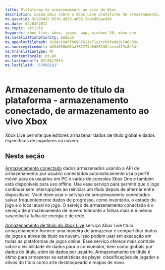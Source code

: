 ```yaml
---
title: Plataforma de armazenamento ao vivo do Xbox
description: Saiba mais sobre o Xbox Live plataforma de armazenamento, que inclui o armazenamento conectado e o armazenamento de título.
ms.assetid: 3c92549c-65fd-4d26-a693-3aded8bae498
ms.date: 04/04/2017
ms.topic: article
keywords: xbox live, xbox, jogos, uwp, windows 10, xbox one
ms.localizationpriority: medium
ms.openlocfilehash: 8104c0945fb6987611e71e2ccb0fada2b746c03c
ms.sourcegitcommit: b034650b684a767274d5d88746faeea373c8e34f
ms.translationtype: MT
ms.contentlocale: pt-BR
ms.lasthandoff: 03/06/2019
ms.locfileid: "57660191"
---
```

# <a name="xbox-live-storage-platform---connected-storage-title-storage"></a>Armazenamento de título da plataforma - armazenamento conectado, de armazenamento ao vivo Xbox

Xbox Live permite que editores armazenar dados de título global e dados específicos de jogadores na nuvem.

## <a name="in-this-section"></a>Nesta seção

[Armazenamento conectado](connected-storage/connected-storage-overview.md) dados armazenados usando a API de armazenamento por usuário conectados automaticamente usa o perfil móvel para os usuários em PC e vários de consoles Xbox One e também está disponíveis para uso offline. Use esse serviço para permitir que o jogo continuar sem interrupções ao reiniciar um título depois de alternar entre dispositivos. Você deve usar o serviço de armazenamento conectados salvar frequentemente dados de progresso, como inventário, o estado do jogo e o local atual no jogo. O serviço de armazenamento conectado é o serviço de armazenamento de nuvem tolerante a falhas mais e é menos suscetível a falha de energia e de rede.

[Armazenamento de título do Xbox Live](xbox-live-title-storage/xbox-live-title-storage.md) serviço Xbox Live título armazenamento fornece uma maneira de armazenar e compartilhar dados de jogos e ativos de título na nuvem. Isso podem usar em execução em todas as plataformas de jogos online. Esse serviço oferece mais controle sobre a visibilidade de dados para o consumidor, bem como globais por dados do título, além de dados por usuário. Armazenamento de título é ótimo para armazenar as estatísticas de player, classificações de jogador e ativos do título como arte desbloqueado e mapas de novo.